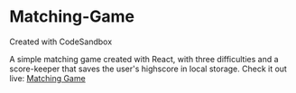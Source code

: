 # Matching-Game
Created with CodeSandbox

A simple matching game created with React, with three difficulties and a score-keeper that saves the user's highscore in local storage. Check it out live: [Matching Game](https://qd8s5.csb.app/)
